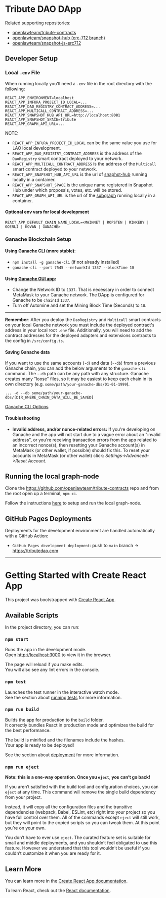 # Tribute DAO DApp

Related supporting repositories:

- [openlawteam/tribute-contracts](https://github.com/openlawteam/tribute-contracts)
- [openlawteam/snapshot-hub (erc-712 branch)](https://github.com/openlawteam/snapshot-hub/tree/erc-712)
- [openlawteam/snapshot-js-erc712](https://github.com/openlawteam/snapshot-js-erc712)

## Developer Setup

### Local `.env` File

When running locally you'll need a `.env` file in the root directory with the following:

```
REACT_APP_ENVIRONMENT=localhost
REACT_APP_INFURA_PROJECT_ID_LOCAL=...
REACT_APP_DAO_REGISTRY_CONTRACT_ADDRESS=...
REACT_APP_MULTICALL_CONTRACT_ADDRESS=...
REACT_APP_SNAPSHOT_HUB_API_URL=http://localhost:8081
REACT_APP_SNAPSHOT_SPACE=tribute
REACT_APP_GRAPH_API_URL=...
```

NOTE:

- `REACT_APP_INFURA_PROJECT_ID_LOCAL` can be the same value you use for LAO local development.
- `REACT_APP_DAO_REGISTRY_CONTRACT_ADDRESS` is the address of the `DaoRegistry` smart contract deployed to your network.
- `REACT_APP_MULTICALL_CONTRACT_ADDRESS` is the address of the `Multicall` smart contract deployed to your network.
- `REACT_APP_SNAPSHOT_HUB_API_URL` is the url of [snaphot-hub](https://github.com/openlawteam/snapshot-hub/tree/erc-712) running locally in a container.
- `REACT_APP_SNAPSHOT_SPACE` is the unique name registered in Snapshot Hub under which proposals, votes, etc. will be stored.
- `REACT_APP_GRAPH_API_URL` is the url of the [subgraph](#running-the-local-graph-node) running locally in a container.

#### Optional env vars for local development

`REACT_APP_DEFAULT_CHAIN_NAME_LOCAL=<MAINNET | ROPSTEN | RINKEBY | GOERLI | KOVAN | GANACHE>`

### Ganache Blockchain Setup

#### Using [Ganache CLI](https://github.com/trufflesuite/ganache-cli) (more stable):

- `npm install -g ganache-cli` (if not already installed)
- `ganache-cli --port 7545 --networkId 1337 --blockTime 10`

#### Using [Ganache GUI app](https://www.trufflesuite.com/ganache):

- Change the Network ID to `1337`. That is necessary in order to connect MetaMask to your Ganache network. The DApp is configured for Ganache to be `chainId` `1337`.
- Turn off Automine and set the Mining Block Time (Seconds) to `10`.

---

**Remember**: After you deploy the `DaoRegistry` and `Multicall` smart contracts on your local Ganache network you must include the deployed contract's address in your local root `.env` file. Additionally, you will need to add the contract addresses for the deployed adapters and extensions contracts to the config in `/src/config.ts`.

#### Saving Ganache data

If you want to use the same accounts (`-d`) and data (`--db`) from a previous Ganache chain, you can add the below arguments to the `ganache-cli` command. The `--db` path can be any path with any structure. Ganache creates many "loose" files, so it may be easiest to keep each chain in its own directory (e.g. `some/path/your-ganache-dbs/01-01-1999`).

`... -d --db some/path/your-ganache-dbs/[DIR_WHERE_CHAIN_DATA_WILL_BE_SAVED]`

[Ganache CLI Options](https://github.com/trufflesuite/ganache-cli#options)

#### Troubleshooting

- **Invalid address, and/or nonce-related errors:** If you're developing on Ganache and the app will not start due to a vague error about an "invalid address", or you're receiving transaction errors from the app related to an incorrect nonce(s), then resetting your Ganache account(s) in MetaMask (or other wallet, if possible) should fix this. To reset your accounts in MetaMask (or other wallet) click: _Settings->Advanced->Reset Account_.

## Running the local graph-node

Clone the https://github.com/openlawteam/tribute-contracts repo and from the root open up a terminal, `npm ci`.

Follow the instructions [here](https://github.com/openlawteam/tribute-contracts/tree/master/docker) to setup and run the local graph-node.

## GitHub Pages Deployments

Deployments for the development environment are handled automatically with a GitHub Action:

- `GitHub Pages development deployment`: push to `main` branch -> https://tributedao.com

---

# Getting Started with Create React App

This project was bootstrapped with [Create React App](https://github.com/facebook/create-react-app).

## Available Scripts

In the project directory, you can run:

### `npm start`

Runs the app in the development mode.\
Open [http://localhost:3000](http://localhost:3000) to view it in the browser.

The page will reload if you make edits.\
You will also see any lint errors in the console.

### `npm test`

Launches the test runner in the interactive watch mode.\
See the section about [running tests](https://facebook.github.io/create-react-app/docs/running-tests) for more information.

### `npm run build`

Builds the app for production to the `build` folder.\
It correctly bundles React in production mode and optimizes the build for the best performance.

The build is minified and the filenames include the hashes.\
Your app is ready to be deployed!

See the section about [deployment](https://facebook.github.io/create-react-app/docs/deployment) for more information.

### `npm run eject`

**Note: this is a one-way operation. Once you `eject`, you can’t go back!**

If you aren’t satisfied with the build tool and configuration choices, you can `eject` at any time. This command will remove the single build dependency from your project.

Instead, it will copy all the configuration files and the transitive dependencies (webpack, Babel, ESLint, etc) right into your project so you have full control over them. All of the commands except `eject` will still work, but they will point to the copied scripts so you can tweak them. At this point you’re on your own.

You don’t have to ever use `eject`. The curated feature set is suitable for small and middle deployments, and you shouldn’t feel obligated to use this feature. However we understand that this tool wouldn’t be useful if you couldn’t customize it when you are ready for it.

## Learn More

You can learn more in the [Create React App documentation](https://facebook.github.io/create-react-app/docs/getting-started).

To learn React, check out the [React documentation](https://reactjs.org/).
